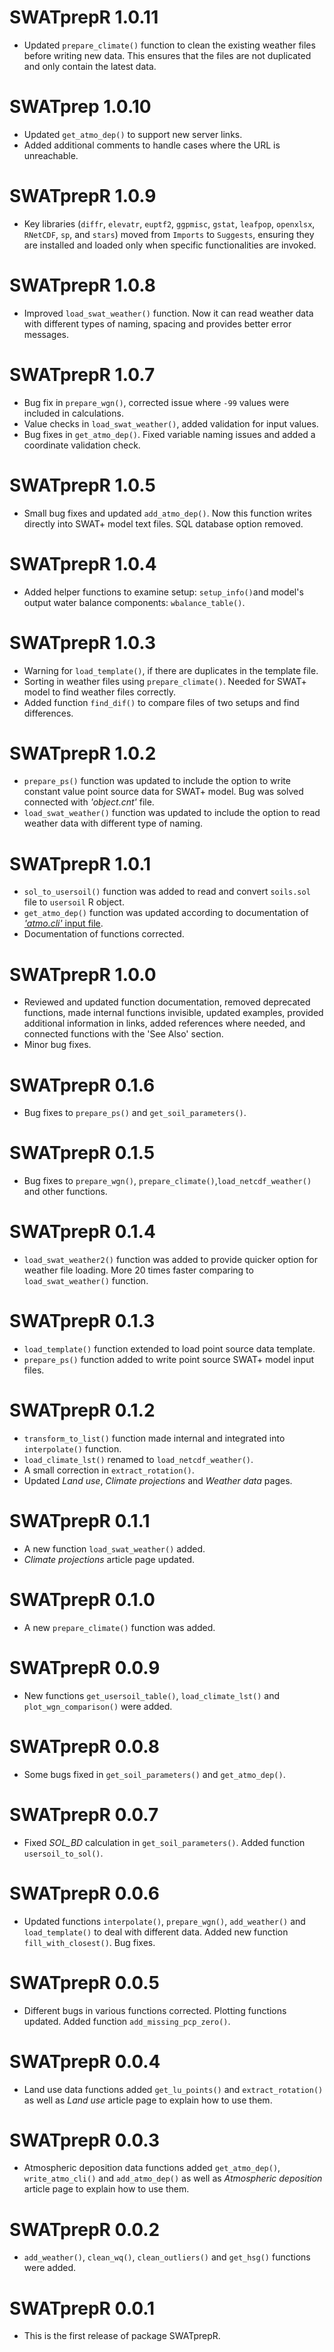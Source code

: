 # SWATprepR 1.0.11

-   Updated `prepare_climate()` function to clean the existing weather files before writing new data. This ensures that the files are not duplicated and only contain the latest data.

# SWATprep 1.0.10

-   Updated `get_atmo_dep()` to support new server links.
-   Added additional comments to handle cases where the URL is unreachable.

# SWATprepR 1.0.9

-   Key libraries (`diffr`, `elevatr`, `euptf2`, `ggpmisc`, `gstat`, `leafpop`, `openxlsx`, `RNetCDF`, `sp`, and `stars`) moved from `Imports` to `Suggests`, ensuring they are installed and loaded only when specific functionalities are invoked.

# SWATprepR 1.0.8

-   Improved `load_swat_weather()` function. Now it can read weather data with different types of naming, spacing and provides better error messages.

# SWATprepR 1.0.7

-   Bug fix in `prepare_wgn()`, corrected issue where `-99` values were included in calculations.
-   Value checks in `load_swat_weather()`, added validation for input values.
-   Bug fixes in `get_atmo_dep()`. Fixed variable naming issues and added a coordinate validation check.

# SWATprepR 1.0.5

-   Small bug fixes and updated `add_atmo_dep()`. Now this function writes directly into SWAT+ model text files. SQL database option removed.

# SWATprepR 1.0.4

-   Added helper functions to examine setup: `setup_info()`and model's output water balance components: `wbalance_table()`.

# SWATprepR 1.0.3

-   Warning for `load_template()`, if there are duplicates in the template file.
-   Sorting in weather files using `prepare_climate()`. Needed for SWAT+ model to find weather files correctly.
-   Added function `find_dif()` to compare files of two setups and find differences.

# SWATprepR 1.0.2

-   `prepare_ps()` function was updated to include the option to write constant value point source data for SWAT+ model. Bug was solved connected with *'object.cnt'* file.
-   `load_swat_weather()` function was updated to include the option to read weather data with different type of naming.

# SWATprepR 1.0.1

-   `sol_to_usersoil()` function was added to read and convert `soils.sol` file to `usersoil` R object.
-   `get_atmo_dep()` function was updated according to documentation of [*'atmo.cli'* input file](https://swatplus.gitbook.io/io-docs/introduction/climate/atmo.cli).
-   Documentation of functions corrected.

# SWATprepR 1.0.0

-   Reviewed and updated function documentation, removed deprecated functions, made internal functions invisible, updated examples, provided additional information in links, added references where needed, and connected functions with the 'See Also' section.
-   Minor bug fixes.

# SWATprepR 0.1.6

-   Bug fixes to `prepare_ps()` and `get_soil_parameters()`.

# SWATprepR 0.1.5

-   Bug fixes to `prepare_wgn()`, `prepare_climate()`,`load_netcdf_weather()` and other functions.

# SWATprepR 0.1.4

-   `load_swat_weather2()` function was added to provide quicker option for weather file loading. More 20 times faster comparing to `load_swat_weather()` function.

# SWATprepR 0.1.3

-   `load_template()` function extended to load point source data template.
-   `prepare_ps()` function added to write point source SWAT+ model input files.

# SWATprepR 0.1.2

-   `transform_to_list()` function made internal and integrated into `interpolate()` function.
-   `load_climate_lst()` renamed to `load_netcdf_weather()`.
-   A small correction in `extract_rotation()`.
-   Updated *Land use*, *Climate projections* and *Weather data* pages.

# SWATprepR 0.1.1

-   A new function `load_swat_weather()` added.
-   *Climate projections* article page updated.

# SWATprepR 0.1.0

-   A new `prepare_climate()` function was added.

# SWATprepR 0.0.9

-   New functions `get_usersoil_table()`, `load_climate_lst()` and `plot_wgn_comparison()` were added.

# SWATprepR 0.0.8

-   Some bugs fixed in `get_soil_parameters()` and `get_atmo_dep()`.

# SWATprepR 0.0.7

-   Fixed *SOL_BD* calculation in `get_soil_parameters()`. Added function `usersoil_to_sol()`.

# SWATprepR 0.0.6

-   Updated functions `interpolate()`, `prepare_wgn()`, `add_weather()` and `load_template()` to deal with different data. Added new function `fill_with_closest()`. Bug fixes.

# SWATprepR 0.0.5

-   Different bugs in various functions corrected. Plotting functions updated. Added function `add_missing_pcp_zero()`.

# SWATprepR 0.0.4

-   Land use data functions added `get_lu_points()` and `extract_rotation()` as well as *Land use* article page to explain how to use them.

# SWATprepR 0.0.3

-   Atmospheric deposition data functions added `get_atmo_dep()`, `write_atmo_cli()` and `add_atmo_dep()` as well as *Atmospheric deposition* article page to explain how to use them.

# SWATprepR 0.0.2

-   `add_weather()`, `clean_wq()`, `clean_outliers()` and `get_hsg()` functions were added.

# SWATprepR 0.0.1

-   This is the first release of package SWATprepR.
